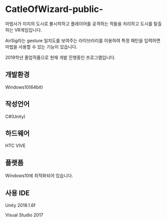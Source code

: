 # CatleOfWizard-public-

마법사가 미지의 도시로 불시착하고 플레이어를 공격하는 적들을 처리하고 도시를 탈출하는 VR게임입니다.

AirSig라는 gesture 일치도를 보여주는 라이브러리를 이용하여 특정 패턴을 입력하면 마법을 사용할 수 있는 기능이 있습니다.

2019학년 졸업작품으로 현재 개발 진행중인 프로그램입니다.

## 개발환경
Windows10(64bit)

## 작성언어
C#(Unity)

## 하드웨어
HTC VIVE

## 플랫폼
Windows10에 최적화되어 있습니다.

## 사용 IDE

Unity 2018.1.6f

Visual Studio 2017
